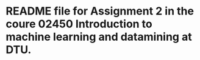 # README file for Assignment 2 in the coure 02450 Introduction to machine learning and datamining at DTU. 
